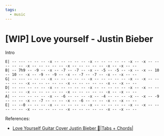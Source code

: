 ```yaml
---
tags:
  - music
---
```


# [WIP] Love yourself - Justin Bieber

Intro<br>
```
E| -- --- -- -- -- -x -- -- -- -- -- -x -- -- -- -- -- -x -- -x -- -- -- -- -- -x -- -- -- -- -- -x -- -- -- -- -- -x -- -x -- --
B| -- 7h9 -- -9 -- -x -- -7 -- -7 -- -x -- -5 -- -5 -- -x -- -x -- 10 -- 10 -- -x -- -9 -- -9 -- -x -- -7 -- -7 -- -x -- -x -- --
G| -- --- -- -- -- -x -- -- -- -- -- -x -- -- -- -- -- -x -- -x -- -- -- -- -- -x -- -- -- -- -- -x -- -- -- -- -- -x -- -x -- --
D| -- --- -- -- -- -x -- -- -- -- -- -x -- -- -- -- -- -x -- -x -- -- -- -- -- -x -- -- -- -- -- -x -- -- -- -- -- -x -- -x -- --
A| -- --- -- -- -- -x -- -6 -- -- -- -x -- -4 -- -- -- -x -- -x -- -9 -- -- -- -x -- -7 -- -- -- -x -- -6 -- -- -- -x -- -x -- --
E| -- --0 -- -- -- -x -- -- -- -- -- -x -- -- -- -- -- -x -- -x -- -- -- -- -- -x -- -- -- -- -- -x -- -- -- -- -- -x -- -x -- --
```

References:
- [Love Yourself Guitar Cover Justin Bieber 🎸|Tabs + Chords|](https://www.youtube.com/watch?v=yASMXbB2a6Y)
